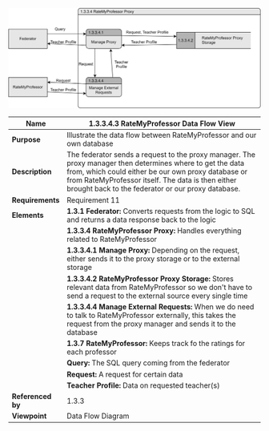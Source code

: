 ![RateMyProfessor Data Flow](TeamOneFiles/RMP_query_request.drawio.svg)

| **Name**          | **1.3.3.4.3 RateMyProfessor Data Flow View**                                                                                                                                                                                                                                  |
|-------------------|-------------------------------------------------------------------------------------------------------------------------------------------------------------------------------------------------------------------------------------------------------------------------------|
| **Purpose**       | Illustrate the data flow between RateMyProfessor and our own database                                                                                                                                                                                                         |
| **Description**   | The federator sends a request to the proxy manager.  The proxy manager then determines where to get the data from, which could either be our own proxy database or from RateMyProfessor itself.  The data is then either brought back to the federator or our proxy database. |
| **Requirements**  | Requirement 11                                                                                                                                                                                                                                                                |
| **Elements**      | **1.3.1 Federator:** Converts requests from the logic to SQL and returns a data response back to the logic                                                                                                                                                                    |
|                   | **1.3.3.4 RateMyProfessor Proxy:** Handles everything related to RateMyProfessor                                                                                                                                                                                              |
|                   | **1.3.3.4.1 Manage Proxy:** Depending on the request, either sends it to the proxy storage or to the external storage                                                                                                                                                         |
|                   | **1.3.3.4.2 RateMyProfessor Proxy Storage:** Stores relevant data from RateMyProfessor so we don't have to send a request to the external source every single time                                                                                                            |
|                   | **1.3.3.4.4 Manage External Requests:** When we do need to talk to RateMyProfessor externally, this takes the request from the proxy manager and sends it to the database                                                                                                     |
|                   | **1.3.7 RateMyProfessor:** Keeps track fo the ratings for each professor                                                                                                                                                                                                      |
|                   | **Query:** The SQL query coming from the federator                                                                                                                                                                                                                            |
|                   | **Request:** A request for certain data                                                                                                                                                                                                                                       |
|                   | **Teacher Profile:** Data on requested teacher(s)                                                                                                                                                                                                                             |
| **Referenced by** | 1.3.3                                                                                                                                                                                                                                                                         |
| **Viewpoint**     | Data Flow Diagram                                                                                                                                                                                                                                                             |
